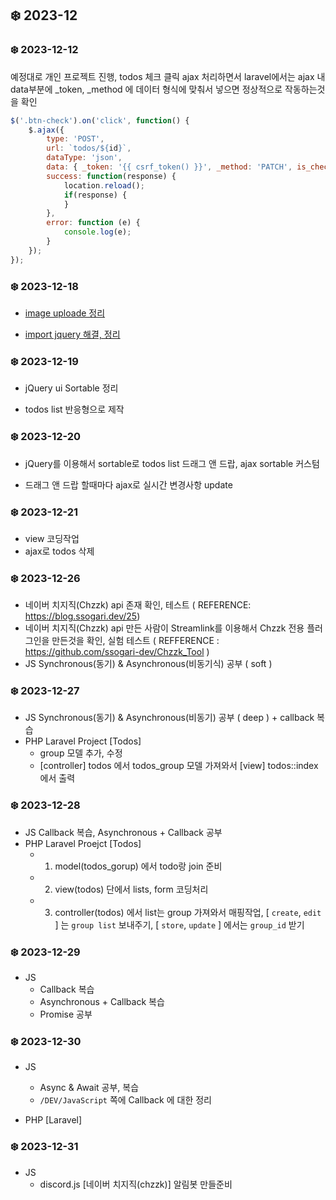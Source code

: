 ## ❄️ 2023-12

### ❄️ 2023-12-12

예정대로 개인 프로젝트 진행, todos 체크 클릭 ajax 처리하면서
laravel에서는 ajax 내 data부분에 _token, _method 에 데이터 형식에 맞춰서 넣으면 정상적으로 작동하는것을 확인

```js
$('.btn-check').on('click', function() {
    $.ajax({
        type: 'POST',
        url: `todos/${id}`,
        dataType: 'json',
        data: { _token: '{{ csrf_token() }}', _method: 'PATCH', is_check: toggleCheck, ajax: true },
        success: function(response) {
            location.reload();
            if(response) {
            }
        },
        error: function (e) {
            console.log(e);
        }
    });
});
```

### ❄️ 2023-12-18

- [ image uploade 정리 ](https://github.com/GangOn0215/dev-til/blob/4886a5d4340bed6229f05e98a64778223cfc954d/DEV/Backend/Framework/Laravel/image-upload.md)

- [ import jquery 해결, 정리 ](https://github.com/GangOn0215/dev-til/blob/main/DEV/Backend/Framework/Laravel/import-jquery.md)

### ❄️ 2023-12-19

- jQuery ui Sortable 정리

- todos list 반응형으로 제작


### ❄️ 2023-12-20

- jQuery를 이용해서 sortable로 todos list 드래그 앤 드랍, ajax sortable 커스텀

- 드래그 앤 드랍 할때마다 ajax로 실시간 변경사항 update

### ❄️ 2023-12-21

- view 코딩작업
- ajax로 todos 삭제

### ❄️ 2023-12-26

- 네이버 치지직(Chzzk) api 존재 확인, 테스트 ( REFERENCE: https://blog.ssogari.dev/25)
- 네이버 치지직(Chzzk) api 만든 사람이 Streamlink를 이용해서 Chzzk 전용 플러그인을 만든것을 확인, 실험 테스트 ( REFFERENCE : https://github.com/ssogari-dev/Chzzk_Tool )
- JS Synchronous(동기) & Asynchronous(비동기식) 공부 ( soft )

### ❄️ 2023-12-27

- JS Synchronous(동기) & Asynchronous(비동기) 공부 ( deep ) + callback 복습
- PHP Laravel Project [Todos] 
    - group 모델 추가, 수정
    - [controller] todos 에서 todos_group 모델 가져와서 [view] todos::index 에서 출력

### ❄️ 2023-12-28

- JS Callback 복습, Asynchronous + Callback 공부
- PHP Laravel Proejct [Todos]
    - 1. model(todos_gorup) 에서 todo랑 join 준비
    - 2. view(todos) 단에서 lists, form 코딩처리
    - 3. controller(todos) 에서 list는 group 가져와서 매핑작업, [ `create`, `edit` ] 는 `group list` 보내주기, [ `store`, `update` ] 에서는 `group_id` 받기


### ❄️ 2023-12-29

- JS 
    - Callback 복습
    - Asynchronous + Callback 복습
    - Promise 공부

### ❄️ 2023-12-30

- JS
    - Async & Await 공부, 복습
    - `/DEV/JavaScript` 쪽에 Callback 에 대한 정리

- PHP [Laravel]

### ❄️ 2023-12-31

- JS
    - discord.js [네이버 치지직(chzzk)] 알림봇 만들준비